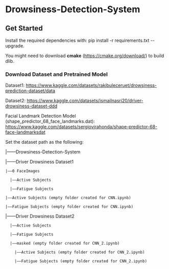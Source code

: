 # Drowsiness-Detection-System

## Get Started

Install the required dependencies with: pip install -r requirements.txt --upgrade.

You might need to download **cmake** (https://cmake.org/download/) to build dlib.

### Download Dataset and Pretrained Model

Dataset1: https://www.kaggle.com/datasets/rakibuleceruet/drowsiness-prediction-dataset/data

Dataset2: https://www.kaggle.com/datasets/ismailnasri20/driver-drowsiness-dataset-ddd

Facial Landmark Detection Model (shape_predictor_68_face_landmarks.dat): https://www.kaggle.com/datasets/sergiovirahonda/shape-predictor-68-face-landmarksdat

Set the dataset path as the following:

|——Drowsiness-Detection-System

  |——Driver Drowsiness Dataset1
  
    |——0 FaceImages
    
      |——Active Subjects
      
      |——Fatigue Subjects
      
    |——Active Subjects (empty folder created for CNN.ipynb)
    
    |——Fatigue Subjects (empty folder created for CNN.ipynb)
    
  |——Driver Drowsiness Dataset2
  
      |——Active Subjects
      
      |——Fatigue Subjects

      |——masked (empty folder created for CNN_2.ipynb)
      
        |——Active Subjects (empty folder created for CNN_2.ipynb)
        
        |——Fatigue Subjects (empty folder created for CNN_2.ipynb)
